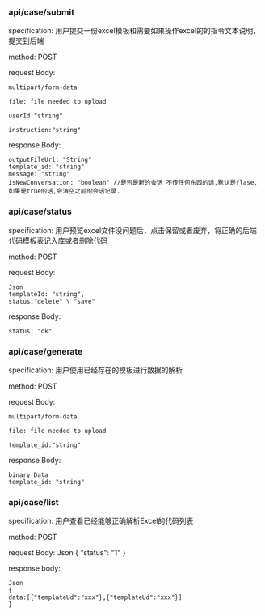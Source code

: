 ### api/case/submit

specification: 用户提交一份excel模板和需要如果操作excel的的指令文本说明，提交到后端

method:  POST

request Body:

````shell
multipart/form-data

file: file needed to upload

userId:"string"

instruction:"string"

````

response Body:

````shell
outputFileUrl: "String"
template_id: "string"
message: "string"
isNewConversation: "boolean" //是否是新的会话 不传任何东西的话,默认是flase,如果是true的话,会清空之前的会话记录.
````



###  api/case/status

specification: 用户预览excel文件没问题后，点击保留或者废弃，将正确的后端代码模板表记入库或者删除代码

method:  POST

request Body:

````shell
Json
templateId: "string",
status:"delete" \ "save"
````

response Body:

````shell
status: "ok"
````



### api/case/generate

specification: 用户使用已经存在的模板进行数据的解析

method:  POST

request Body:

````shell
multipart/form-data

file: file needed to upload

template_id:"string"

````

response Body:

````shell
binary Data
template_id: "string"
````



### api/case/list

specification: 用户查看已经能够正确解析Excel的代码列表

method:  POST

request Body:
Json
{
"status": "1"
}

response body:

````she
Json
{
data:[{"templateUd":"xxx"},{"templateUd":"xxx"}]
}
````









